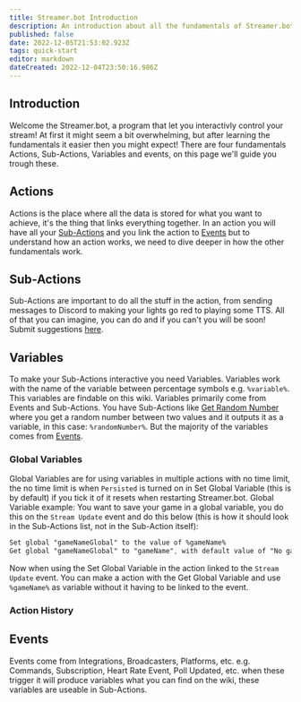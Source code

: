 ```yaml
---
title: Streamer.bot Introduction
description: An introduction about all the fundamentals of Streamer.bot
published: false
date: 2022-12-05T21:53:02.923Z
tags: quick-start
editor: markdown
dateCreated: 2022-12-04T23:50:16.986Z
---
```


## Introduction
Welcome the Streamer.bot, a program that let you interactivly control your stream! At first it might seem a bit overwhelming, but after learning the fundamentals it easier then you might expect! There are four fundamentals Actions, Sub-Actions, Variables and events, on this page we'll guide you trough these.

## Actions
Actions is the place where all the data is stored for what you want to achieve, it's the thing that links everything together. In an action you will have all your [Sub-Actions](#sub-actions) and you link the action to [Events](#events) but to understand how an action works, we need to dive deeper in how the other fundamentals work.

## Sub-Actions
Sub-Actions are important to do all the stuff in the action, from sending messages to Discord to making your lights go red to playing some TTS. All of that you can imagine, you can do and if you can't you will be soon! Submit suggestions [here](https://ideas.streamer.bot).

## Variables
To make your Sub-Actions interactive you need Variables. Variables work with the name of the variable between percentage symbols e.g. `%variable%`. This variables are findable on this wiki. Variables primarily come from Events and Sub-Actions. You have Sub-Actions like [Get Random Number](/Sub-Actions/Get-Random-Number) where you get a random number between two values and it outputs it as a variable, in this case: `%randomNumber%`. But the majority of the variables comes from [Events](#events).

### Global Variables
Global Variables are for using variables in multiple actions with no time limit, the no time limit is when `Persisted` is turned on in Set Global Variable (this is by default) if you tick it of it resets when restarting Streamer.bot.
Global Variable example: You want to save your game in a global variable, you do this on the `Stream Update` event and do this below (this is how it should look in the Sub-Actions list, not in the Sub-Action itself):
```css
Set global "gameNameGlobal" to the value of %gameName%
Get global "gameNameGlobal" to "gameName", with default value of "No game available"
```
Now when using the Set Global Variable in the action linked to the `Stream Update` event. You can make a action with the Get Global Variable and use `%gameName%` as variable without it having to be linked to the event. 

### Action History


## Events
Events come from Integrations, Broadcasters, Platforms, etc. e.g. Commands, Subscription, Heart Rate Event, Poll Updated, etc. when these trigger it will produce variables what you can find on the wiki, these variables are useable in Sub-Actions.